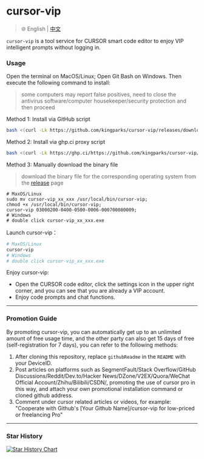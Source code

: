 # cursor-vip

> 🌐️ English | [中文](README_CN.md)

`cursor-vip` is a tool service for CURSOR smart code editor to enjoy VIP intelligent prompts without logging in.


### Usage

Open the terminal on MacOS/Linux; Open Git Bash on Windows. Then execute the following command to install:
>some computers may report false positives, need to close the antivirus software/computer housekeeper/security protection and then proceed

Method 1: Install via GitHub script
```bash
bash <(curl -Lk https://github.com/kingparks/cursor-vip/releases/download/latest/i.sh) e319751636e32eff40a61641825f703b
```
Method 2: Install via ghp.ci proxy script
```bash
bash <(curl -Lk https://ghp.ci/https://github.com/kingparks/cursor-vip/releases/download/latest/install.sh) e319751636e32eff40a61641825f703b
```
Method 3: Manually download the binary file
> download the binary file for the corresponding operating system from the [release](https://github.com/kingparks/cursor-vip/releases) page
 ```shell
# MaxOS/Linux
sudo mv cursor-vip_xx_xxx /usr/local/bin/cursor-vip;
chmod +x /usr/local/bin/cursor-vip;
cursor-vip 03000200-0400-0500-0006-000700080009;
# Windows 
# double click cursor-vip_xx_xxx.exe
```

Launch cursor-vip：
```bash
# MaxOS/Linux
cursor-vip
# Windows
# double click cursor-vip_xx_xxx.exe
```

<!--
<details>
<summary>Precautions for using strong proxy mode</summary>

Strong proxy mode For the first time after starting, you need to install the trusted certificate. The certificate will be automatically generated after the first start command, and the path is `~/.cursor-vip/cursor-vip-ca-cert.pem`.
* MacOS: Execute `open ~/.cursor-vip` in the terminal, double-click the cursor-vip-ca-cert.pem file, pop up the "Keychain Access" window, select the certificate, search for cursor-vip, double-click cursor-vip, expand trust, select "Always trust when using this certificate", close the pop-up window, enter the password to confirm, and the certificate is installed.
* Windows: Search for cer in windows, select the `certmgr.msc` function, expand `Trusted Root Certification Authorities`, select `Certificates`, right-click `All Tasks`, select `Import...`, next, enter the `%homepath%\.cursor-vip\cursor-vip-ca-cert.pem` file, next all the way, complete; reopen the browser.
* Linux: //TODO linux currently only supports minimalist mode

</details>
-->

Enjoy cursor-vip:
* Open the CURSOR code editor, click the settings icon in the upper right corner, and you can see that you are already a VIP account.
* Enjoy code prompts and chat functions.

---
### Promotion Guide
By promoting cursor-vip, you can automatically get up to an unlimited amount of free usage time, and the other party can also get 15 days of free (self-registration for 7 days), you can refer to the following methods:
1. After cloning this repository, replace `githubReadme` in the `README` with your DeviceID.
2. Post articles on platforms such as SegmentFault/Stack Overflow/GitHub Discussions/Reddit/Dev.to/Hacker News/DZone/V2EX/Quora/WeChat Official Account/Zhihu/Bilibili/CSDN/, promoting the use of cursor pro in this way, and attach your own promotional installation command or cloned github address.
3. Comment under cursor related articles or videos, for example: "Cooperate with Github's [Your Github Name]/cursor-vip for low-priced or freelancing Pro"
---
### Star History
<a href="https://star-history.com/#kingparks/cursor-vip&Date">
 <picture>
   <source media="(prefers-color-scheme: dark)" srcset="https://api.star-history.com/svg?repos=kingparks/cursor-vip&type=Date&theme=dark" />
   <source media="(prefers-color-scheme: light)" srcset="https://api.star-history.com/svg?repos=kingparks/cursor-vip&type=Date" />
   <img alt="Star History Chart" src="https://api.star-history.com/svg?repos=kingparks/cursor-vip&type=Date" />
 </picture>
</a>
